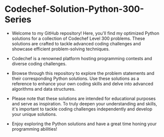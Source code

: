 # Codechef-Solution-Python-300-Series

* Welcome to my GitHub repository! Here, you'll find my optimized Python solutions for a collection of Codechef Level 300 problems. These solutions are crafted to tackle advanced coding challenges and showcase efficient problem-solving techniques.

* Codechef is a renowned platform hosting programming contests and diverse coding challenges.

* Browse through this repository to explore the problem statements and their corresponding Python solutions. Use these solutions as a reference to enhance your own coding skills and delve into advanced algorithms and data structures.

* Please note that these solutions are intended for educational purposes and serve as inspiration. To truly deepen your understanding and skills, it's important to tackle coding challenges independently and develop your unique solutions.

* Enjoy exploring the Python solutions and have a great time honing your programming abilities!
